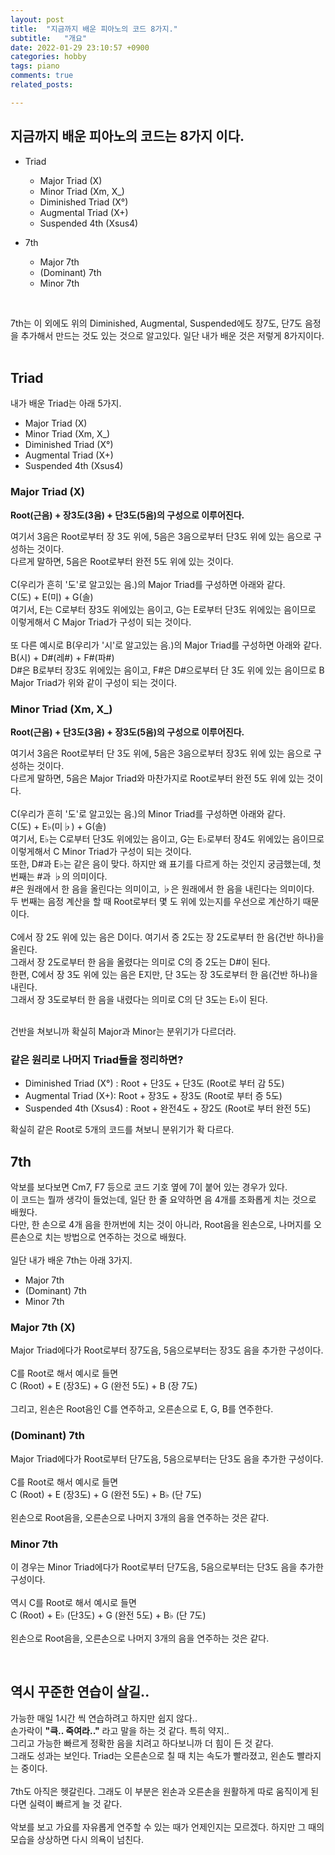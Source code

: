 ```yaml
---
layout: post
title:  "지금까지 배운 피아노의 코드 8가지."
subtitle:   "개요"
date: 2022-01-29 23:10:57 +0900
categories: hobby
tags: piano
comments: true
related_posts:

---
```


## 지금까지 배운 피아노의 코드는 8가지 이다.<br/>

- Triad
    + Major Triad (X)
    + Minor Triad (Xm, X_)
    + Diminished Triad (X°)
    + Augmental Triad (X+)
    + Suspended 4th (Xsus4)

- 7th
    + Major 7th
    + (Dominant) 7th
    + Minor 7th

<br/>

7th는 이 외에도 위의 Diminished, Augmental, Suspended에도 장7도, 단7도 음정을 추가해서 만드는 것도 있는 것으로 알고있다. 일단 내가 배운 것은 저렇게 8가지이다.<br/>
<br/>

## Triad<br/>

내가 배운 Triad는 아래 5가지.<br/>

+ Major Triad (X)
+ Minor Triad (Xm, X_)
+ Diminished Triad (X°)
+ Augmental Triad (X+)
+ Suspended 4th (Xsus4)

### Major Triad (X)<br/>

**Root(근음) + 장3도(3음) + 단3도(5음)의 구성으로 이루어진다.**<br/>

여기서 3음은 Root로부터 장 3도 위에, 5음은 3음으로부터 단3도 위에 있는 음으로 구성하는 것이다.<br/>
다르게 말하면, 5음은 Root로부터 완전 5도 위에 있는 것이다.<br/>
<br/>
C(우리가 흔히 '도'로 알고있는 음.)의 Major Triad를 구성하면 아래와 같다.<br/>
C(도) + E(미) + G(솔)<br/>
여기서, E는 C로부터 장3도 위에있는 음이고, G는 E로부터 단3도 위에있는 음이므로 이렇게해서 C Major Triad가 구성이 되는 것이다.<br/>
<br/>
또 다른 예시로 B(우리가 '시'로 알고있는 음.)의 Major Triad를 구성하면 아래와 같다.<br/>
B(시) + D#(레#) + F#(파#)<br/>
D#은 B로부터 장3도 위에있는 음이고, F#은 D#으로부터 단 3도 위에 있는 음이므로 B Major Triad가 위와 같이 구성이 되는 것이다.<br/>

### Minor Triad (Xm, X_)<br/>

**Root(근음) + 단3도(3음) + 장3도(5음)의 구성으로 이루어진다.**<br/>

여기서 3음은 Root로부터 단 3도 위에, 5음은 3음으로부터 장3도 위에 있는 음으로 구성하는 것이다.<br/>
다르게 말하면, 5음은 Major Triad와 마찬가지로 Root로부터 완전 5도 위에 있는 것이다.<br/>
<br/>
C(우리가 흔히 '도'로 알고있는 음.)의 Minor Triad를 구성하면 아래와 같다.<br/>
C(도) + E♭(미♭) + G(솔)<br/>
여기서, E♭는 C로부터 단3도 위에있는 음이고, G는 E♭로부터 장4도 위에있는 음이므로 이렇게해서 C Minor Triad가 구성이 되는 것이다.<br/>
또한, D#과 E♭는 같은 음이 맞다. 하지만 왜 표기를 다르게 하는 것인지 궁금했는데, 첫 번째는 #과 ♭의 의미이다.<br/>
#은 원래에서 한 음을 올린다는 의미이고, ♭은 원래에서 한 음을 내린다는 의미이다.<br/>
두 번째는 음정 계산을 할 때 Root로부터 몇 도 위에 있는지를 우선으로 계산하기 때문이다.<br/>
<br/>
C에서 장 2도 위에 있는 음은 D이다. 여기서 증 2도는 장 2도로부터 한 음(건반 하나)을 올린다.<br/>
그래서 장 2도로부터 한 음을 올렸다는 의미로 C의 증 2도는 D#이 된다.<br/>
한편, C에서 장 3도 위에 있는 음은 E지만, 단 3도는 장 3도로부터 한 음(건반 하나)을 내린다.<br/>
그래서 장 3도로부터 한 음을 내렸다는 의미로 C의 단 3도는 E♭이 된다.<br/>
<br/>

건반을 쳐보니까 확실히 Major과 Minor는 분위기가 다르더라.<br/>

### 같은 원리로 나머지 Triad들을 정리하면?<br/>

- Diminished Triad (X°) : Root + 단3도 + 단3도 (Root로 부터 감 5도)
- Augmental Triad (X+): Root + 장3도 + 장3도 (Root로 부터 증 5도)
- Suspended 4th (Xsus4) : Root + 완전4도 + 장2도 (Root로 부터 완전 5도)

확실히 같은 Root로 5개의 코드를 쳐보니 분위기가 확 다르다.
<br/>

## 7th<br/>

악보를 보다보면 Cm7, F7 등으로 코드 기호 옆에 7이 붙어 있는 경우가 있다.<br/>
이 코드는 뭘까 생각이 들었는데, 일단 한 줄 요약하면 음 4개를 조화롭게 치는 것으로 배웠다.<br/>
다만, 한 손으로 4개 음을 한꺼번에 치는 것이 아니라, Root음을 왼손으로, 나머지를 오른손으로 치는 방법으로 연주하는 것으로 배웠다.<br/>
<br/>
일단 내가 배운 7th는 아래 3가지.<br/>

+ Major 7th
+ (Dominant) 7th
+ Minor 7th

### Major 7th (X)<br/>

Major Triad에다가 Root로부터 장7도음, 5음으로부터는 장3도 음을 추가한 구성이다.<br/>
<br/>
C를 Root로 해서 예시로 들면 <br/>
C (Root) + E (장3도) + G (완전 5도) + B (장 7도)<br/>
<br/>
그리고, 왼손은 Root음인 C를 연주하고, 오른손으로 E, G, B를 연주한다.<br/>

### (Dominant) 7th<br/>

Major Triad에다가 Root로부터 단7도음, 5음으로부터는 단3도 음을 추가한 구성이다.<br/>
<br/>
C를 Root로 해서 예시로 들면 <br/>
C (Root) + E (장3도) + G (완전 5도) + B♭ (단 7도)<br/>
<br/>
왼손으로 Root음을, 오른손으로 나머지 3개의 음을 연주하는 것은 같다.<br/>

### Minor 7th<br/>

이 경우는 Minor Triad에다가 Root로부터 단7도음, 5음으로부터는 단3도 음을 추가한 구성이다.<br/>
<br/>
역시 C를 Root로 해서 예시로 들면 <br/>
C (Root) + E♭ (단3도) + G (완전 5도) + B♭ (단 7도)<br/>
<br/>
왼손으로 Root음을, 오른손으로 나머지 3개의 음을 연주하는 것은 같다.<br/>

<br/>

## 역시 꾸준한 연습이 살길..<br/>

가능한 매일 1시간 씩 연습하려고 하지만 쉽지 않다..<br/>
손가락이 **"큭.. 죽여라.."** 라고 말을 하는 것 같다. 특히 약지..<br/>
그리고 가능한 빠르게 정확한 음을 치려고 하다보니까 더 힘이 든 것 같다.<br/>
그래도 성과는 보인다. Triad는 오른손으로 칠 때 치는 속도가 빨라졌고, 왼손도 빨라지는 중이다.<br/>
<br/>
7th도 아직은 헷갈린다. 그래도 이 부분은 왼손과 오른손을 원활하게 따로 움직이게 된다면 실력이 빠르게 늘 것 같다.<br/>
<br/>
악보를 보고 가요를 자유롭게 연주할 수 있는 때가 언제인지는 모르겠다. 하지만 그 때의 모습을 상상하면 다시 의욕이 넘친다.<br/>